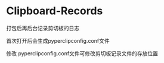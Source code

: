 # Clipboard-Records

打包后再后台记录剪切板的日志

首次打开后会生成pyperclipconfig.conf文件

修改 pyperclipconfig.conf文件可修改剪切板记录文件的存放位置
